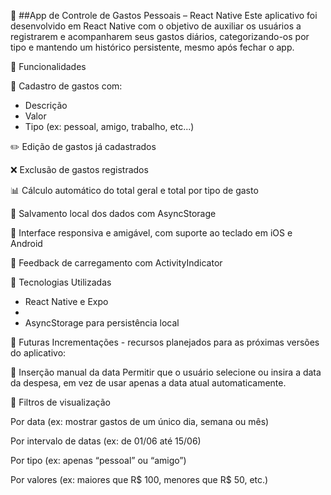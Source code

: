 💸 ##App de Controle de Gastos Pessoais – React Native
Este aplicativo foi desenvolvido em React Native com o objetivo de auxiliar os usuários a registrarem e acompanharem seus gastos diários, categorizando-os por tipo e mantendo um histórico persistente, mesmo após fechar o app.

🚀 Funcionalidades

📌 Cadastro de gastos com:

- Descrição
- Valor
 - Tipo (ex: pessoal, amigo, trabalho, etc...)

✏️ Edição de gastos já cadastrados

❌ Exclusão de gastos registrados

📊 Cálculo automático do total geral e total por tipo de gasto

💾 Salvamento local dos dados com AsyncStorage

📱 Interface responsiva e amigável, com suporte ao teclado em iOS e Android

🔄 Feedback de carregamento com ActivityIndicator

🧠 Tecnologias Utilizadas

- React Native e Expo
- 
- AsyncStorage para persistência local

🔮 Futuras Incrementações - recursos planejados para as próximas versões do aplicativo:

📆 Inserção manual da data
Permitir que o usuário selecione ou insira a data da despesa, em vez de usar apenas a data atual automaticamente.

🧭 Filtros de visualização

Por data (ex: mostrar gastos de um único dia, semana ou mês)

Por intervalo de datas (ex: de 01/06 até 15/06)

Por tipo (ex: apenas “pessoal” ou “amigo”)

Por valores (ex: maiores que R$ 100, menores que R$ 50, etc.)

